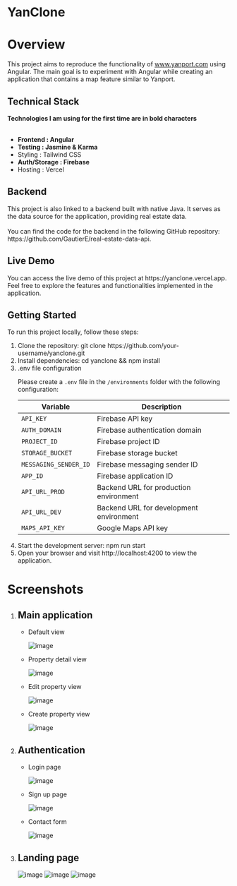 # YanClone

<h1>Overview</h1>


This project aims to reproduce the functionality of www.yanport.com using Angular. The main goal is to experiment with Angular while creating an application that contains a map feature similar to Yanport.

<h2>Technical Stack</h2>
<b>Technologies I am using for the first time are in bold characters</b>
  <ul>
<b>
  <br/>
<li>Frontend : Angular</li>
<li>Testing : Jasmine & Karma</li>
</b>
<li>Styling : Tailwind CSS</li>
<b>
<li>Auth/Storage : Firebase</li>
</b>
<li>Hosting : Vercel</li>
</ul>

<h2>Backend</h2>
This project is also linked to a backend built with native Java. It serves as the data source for the application, providing real estate data. 
<br/>
<br/>
You can find the code for the backend in the following GitHub repository: https://github.com/GautierE/real-estate-data-api.

<h2>Live Demo</h2>
You can access the live demo of this project at https://yanclone.vercel.app. Feel free to explore the features and functionalities implemented in the application.

<h2>Getting Started</h2>
To run this project locally, follow these steps:
<ol>
  <li>Clone the repository: git clone https://github.com/your-username/yanclone.git</li>
  <li>Install dependencies: cd yanclone && npm install</li>
  <li>.env file configuration

Please create a `.env` file in the `/environments` folder with the following configuration:

| Variable             | Description                                  |
|----------------------|----------------------------------------------|
| `API_KEY`            | Firebase API key                             |
| `AUTH_DOMAIN`        | Firebase authentication domain                |
| `PROJECT_ID`         | Firebase project ID                          |
| `STORAGE_BUCKET`     | Firebase storage bucket                      |
| `MESSAGING_SENDER_ID`| Firebase messaging sender ID                  |
| `APP_ID`             | Firebase application ID                      |
| `API_URL_PROD`       | Backend URL for production environment       |
| `API_URL_DEV`        | Backend URL for development environment      |
| `MAPS_API_KEY`       | Google Maps API key                           |
</li>
  <li>Start the development server: npm run start</li>
  <li>Open your browser and visit http://localhost:4200 to view the application.</li>
</ol>







<h1>Screenshots</h1>

<ol>
  <li>
    <h2>Main application</h2>
    <ul>
      <li>
        <p>Default view</p>
      
  ![image](https://github.com/GautierE/saas-real-estate-clone/assets/58479942/5bedb19a-b2e5-43c1-8615-52425f652760)
      </li>
      <li>
        <p>Property detail view</p>
       
  ![image](https://github.com/GautierE/saas-real-estate-clone/assets/58479942/6980ff19-640a-4b44-8012-160383ff5b7f)
      </li>
      <li>
        <p>Edit property view</p>
       
  ![image](https://github.com/GautierE/saas-real-estate-clone/assets/58479942/136a7ff3-744d-4ee7-9a5c-00bb344826ef)
      </li>
          <li>
            <p>Create property view</p>
            
  ![image](https://github.com/GautierE/saas-real-estate-clone/assets/58479942/65d9e2c0-64ea-4478-91f9-8019a7a7022b)
          </li>
    </ul>
  </li>
 <li>
    <h2>Authentication</h2>
    <ul>
      <li>
        <p>Login page</p>
        
  ![image](https://github.com/GautierE/saas-real-estate-clone/assets/58479942/144c900c-d172-4fe5-a769-012b8cb0cc20)
      </li>
      <li>
        <p>Sign up page</p>
        
  ![image](https://github.com/GautierE/saas-real-estate-clone/assets/58479942/d8bf6f65-c782-4bf2-827e-a598be604528)
      </li>
      <li>
        <p>Contact form</p>
![image](https://github.com/GautierE/saas-real-estate-clone/assets/58479942/44711680-a8c4-4f21-99ce-35321124296e)
      </li>
    </ul>
  </li>
  <li>
    <h2>Landing page</h2>

![image](https://github.com/GautierE/saas-real-estate-clone/assets/58479942/60fe10ed-a741-4de6-96c4-a708a8dff99c)
![image](https://github.com/GautierE/saas-real-estate-clone/assets/58479942/a44df94c-49af-4018-9bc0-6badb1e508bf)
![image](https://github.com/GautierE/saas-real-estate-clone/assets/58479942/d0502e40-6fa9-44f3-8901-59824a954c29)
  </li>
</ol>
